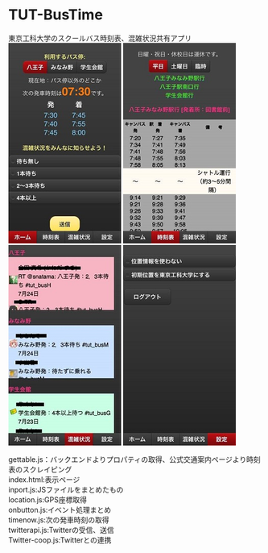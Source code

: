 TUT-BusTime
==

東京工科大学のスクールバス時刻表、混雑状況共有アプリ<br>
![image](./img/photo1.jpg) ![image](./img/photo2.jpg) ![image](./img/photo3.jpg) ![image](./img/photo4.jpg)

gettable.js：バックエンドよりプロパティの取得、公式交通案内ページより時刻表のスクレイピング<br>
index.html:表示ページ<br>
inport.js:JSファイルをまとめたもの<br>
location.js:GPS座標取得<br>
onbutton.js:イベント処理まとめ<br>
timenow.js:次の発車時刻の取得<br>
twitterapi.js:Twitterの受信、送信<br>
Twitter-coop.js:Twitterとの連携<br>
